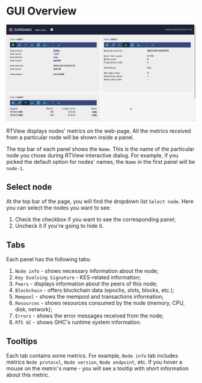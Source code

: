 # GUI Overview

![Screenshot](../images/screenshot.png)

RTView displays nodes' metrics on the web-page. All the metrics received from a particular node will be shown inside a panel.

The top bar of each panel shows the `Name`. This is the name of the particular node you chose during RTView interactive dialog. For example, if you picked the default option for nodes' names, the `Name` in the first panel will be `node-1`.

## Select node

At the top bar of the page, you will find the dropdown list `Select node`. Here you can select the nodes you want to see:

1. Check the checkbox if you want to see the corresponding panel;
2. Uncheck it if you're going to hide it.

## Tabs

Each panel has the following tabs:

1. `Node info` - shows necessary information about the node;
2. `Key Evolving Signature` - KES-related information;
3. `Peers` - displays information about the peers of this node;
4. `Blockchain` - offers blockchain data (epochs, slots, blocks, etc.);
5. `Mempool` - shows the mempool and transactions information;
6. `Resources` - shows resources consumed by the node (memory, CPU, disk, network);
7. `Errors` - shows the error messages received from the node;
8. `RTS GC` - shows GHC's runtime system information.

## Tooltips

Each tab contains some metrics. For example, `Node info` tab includes metrics `Node protocol`, `Node version`, `Node endpoint`, etc. If you hover a mouse on the metric's name - you will see a tooltip with short information about this metric.
